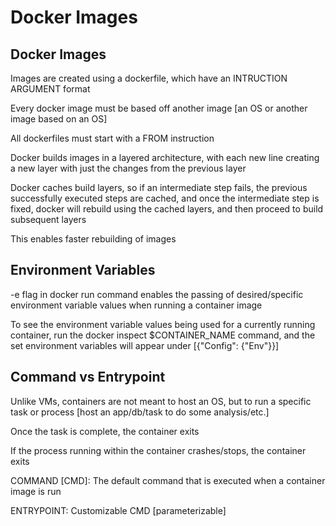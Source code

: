 # Docker Images # 

## Docker Images ## 

Images are created using a dockerfile, which have an INTRUCTION ARGUMENT format 

Every docker image must be based off another image [an OS or another image based on an OS] 

All dockerfiles must start with a FROM instruction 

Docker builds images in a layered architecture, with each new line creating a new layer with just the changes from the previous layer 

Docker caches build layers, so if an intermediate step fails, the previous successfully executed steps are cached, and once the intermediate step is fixed, docker will rebuild using the cached layers, and then proceed to build subsequent layers 

This enables faster rebuilding of images 

## Environment Variables ## 

-e flag in docker run command enables the passing of desired/specific environment variable values when running a container image 

To see the environment variable values being used for a currently running container, run the docker inspect $CONTAINER_NAME command, and the set environment variables will appear under [{"Config": {"Env"}}] 

## Command vs Entrypoint ## 

Unlike VMs, containers are not meant to host an OS, but to run a specific task or process [host an app/db/task to do some analysis/etc.] 

Once the task is complete, the container exits 

If the process running within the container crashes/stops, the container exits 

COMMAND [CMD]: The default command that is executed when a container image is run 

ENTRYPOINT: Customizable CMD [parameterizable] 